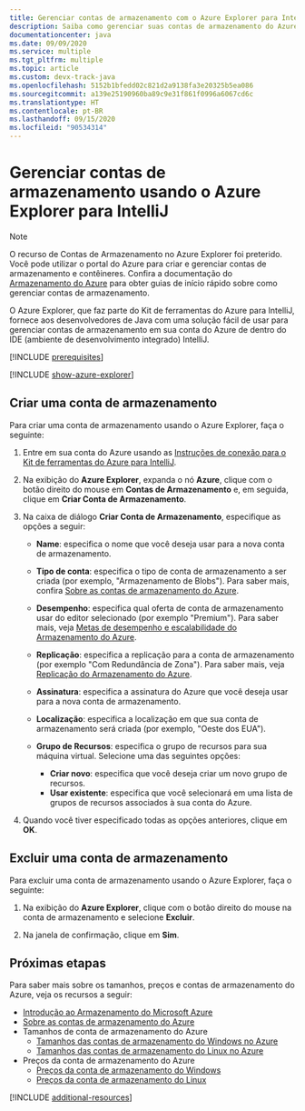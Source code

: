 ```yaml
---
title: Gerenciar contas de armazenamento com o Azure Explorer para IntelliJ
description: Saiba como gerenciar suas contas de armazenamento do Azure usando o Azure Explorer para IntelliJ.
documentationcenter: java
ms.date: 09/09/2020
ms.service: multiple
ms.tgt_pltfrm: multiple
ms.topic: article
ms.custom: devx-track-java
ms.openlocfilehash: 5152b1bfedd02c821d2a9138fa3e20325b5ea086
ms.sourcegitcommit: a139e25190960ba89c9e31f861f0996a6067cd6c
ms.translationtype: HT
ms.contentlocale: pt-BR
ms.lasthandoff: 09/15/2020
ms.locfileid: "90534314"
---
```

# <a name="manage-storage-accounts-by-using-the-azure-explorer-for-intellij"></a>Gerenciar contas de armazenamento usando o Azure Explorer para IntelliJ

> [!NOTE]
> O recurso de Contas de Armazenamento no Azure Explorer foi preterido. Você pode utilizar o portal do Azure para criar e gerenciar contas de armazenamento e contêineres. Confira a documentação do [Armazenamento do Azure](/azure/storage/blobs/storage-quickstart-blobs-portal) para obter guias de início rápido sobre como gerenciar contas de armazenamento.

O Azure Explorer, que faz parte do Kit de ferramentas do Azure para IntelliJ, fornece aos desenvolvedores de Java com uma solução fácil de usar para gerenciar contas de armazenamento em sua conta do Azure de dentro do IDE (ambiente de desenvolvimento integrado) IntelliJ.

[!INCLUDE [prerequisites](includes/prerequisites.md)]

[!INCLUDE [show-azure-explorer](includes/show-azure-explorer.md)]

## <a name="create-a-storage-account"></a>Criar uma conta de armazenamento

Para criar uma conta de armazenamento usando o Azure Explorer, faça o seguinte:

1. Entre em sua conta do Azure usando as [Instruções de conexão para o Kit de ferramentas do Azure para IntelliJ]. 

2. Na exibição do **Azure Explorer**, expanda o nó **Azure**, clique com o botão direito do mouse em **Contas de Armazenamento** e, em seguida, clique em **Criar Conta de Armazenamento**.

3. Na caixa de diálogo **Criar Conta de Armazenamento**, especifique as opções a seguir:

   * **Name**: especifica o nome que você deseja usar para a nova conta de armazenamento.

   * **Tipo de conta**: especifica o tipo de conta de armazenamento a ser criada (por exemplo, "Armazenamento de Blobs"). Para saber mais, confira [Sobre as contas de armazenamento do Azure]. 

   * **Desempenho**: especifica qual oferta de conta de armazenamento usar do editor selecionado (por exemplo "Premium"). Para saber mais, veja [Metas de desempenho e escalabilidade do Armazenamento do Azure]. 

   * **Replicação**: especifica a replicação para a conta de armazenamento (por exemplo "Com Redundância de Zona"). Para saber mais, veja [Replicação do Armazenamento do Azure]. 

   * **Assinatura**: especifica a assinatura do Azure que você deseja usar para a nova conta de armazenamento.

   * **Localização**: especifica a localização em que sua conta de armazenamento será criada (por exemplo, "Oeste dos EUA").

   * **Grupo de Recursos**: especifica o grupo de recursos para sua máquina virtual. Selecione uma das seguintes opções:
      * **Criar novo**: especifica que você deseja criar um novo grupo de recursos.
      * **Usar existente**: especifica que você selecionará em uma lista de grupos de recursos associados à sua conta do Azure.

4. Quando você tiver especificado todas as opções anteriores, clique em **OK**.

## <a name="delete-a-storage-account"></a>Excluir uma conta de armazenamento

Para excluir uma conta de armazenamento usando o Azure Explorer, faça o seguinte:

1. Na exibição do **Azure Explorer**, clique com o botão direito do mouse na conta de armazenamento e selecione **Excluir**.

2. Na janela de confirmação, clique em **Sim**.


## <a name="next-steps"></a>Próximas etapas

Para saber mais sobre os tamanhos, preços e contas de armazenamento do Azure, veja os recursos a seguir:

* [Introdução ao Armazenamento do Microsoft Azure]
* [Sobre as contas de armazenamento do Azure]
* Tamanhos de conta de armazenamento do Azure
  * [Tamanhos das contas de armazenamento do Windows no Azure]
  * [Tamanhos das contas de armazenamento do Linux no Azure]
* Preços da conta de armazenamento do Azure
  * [Preços da conta de armazenamento do Windows]
  * [Preços da conta de armazenamento do Linux]

[!INCLUDE [additional-resources](includes/additional-resources.md)]

<!-- URL List -->

[Instruções de conexão para o Kit de ferramentas do Azure para IntelliJ]: ./sign-in-instructions.md
[Introdução ao Armazenamento do Microsoft Azure]: /azure/storage/common/storage-introduction
[Sobre as contas de armazenamento do Azure]: /azure/storage/storage-create-storage-account
[Replicação do Armazenamento do Azure]: /azure/storage/storage-redundancy
[Metas de desempenho e escalabilidade do Armazenamento do Azure]: /azure/storage/storage-scalability-targets
[Naming and referencing containers, blobs, and metadata]: https://go.microsoft.com/fwlink/?LinkId=255555

[Tamanhos das contas de armazenamento do Windows no Azure]: https://docs.microsoft.com/azure/virtual-machines/sizes
[Tamanhos das contas de armazenamento do Linux no Azure]: https://docs.microsoft.com/azure/virtual-machines/sizes
[Preços da conta de armazenamento do Windows]: https://azure.microsoft.com/pricing/details/virtual-machines/windows/
[Preços da conta de armazenamento do Linux]: https://azure.microsoft.com/pricing/details/virtual-machines/linux/

<!-- IMG List -->

[CS01]: media/managing-storage-accounts-using-azure-explorer/CS01.png
[CS02]: media/managing-storage-accounts-using-azure-explorer/CS02.png
[CC01]: media/managing-storage-accounts-using-azure-explorer/CC01.png
[CC02]: media/managing-storage-accounts-using-azure-explorer/CC02.png

[DS01]: media/managing-storage-accounts-using-azure-explorer/DS01.png
[DS02]: media/managing-storage-accounts-using-azure-explorer/DS02.png
[DC01]: media/managing-storage-accounts-using-azure-explorer/DC01.png
[DC02]: media/managing-storage-accounts-using-azure-explorer/DC02.png
